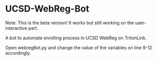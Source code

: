 # UCSD-WebReg-Bot

Note: This is the beta version! It works but still working on the user-interactive part.

A bot to automate enrolling process in UCSD WebReg on TritonLink.

Open webregBot.py and change the value of the variables on line 9-12 accordingly.
